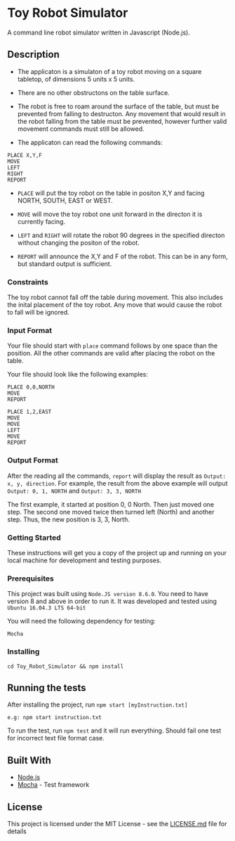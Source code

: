 # Toy Robot Simulator

A command line robot simulator written in Javascript (Node.js).

## Description

* The applicaton is a simulaton of a toy robot moving on a square tabletop, of dimensions 5 units x 5 units.
* There are no other obstructons on the table surface.
* The robot is free to roam around the surface of the table, but must be prevented from falling to destructon. Any movement that would result in the robot falling from the table must be prevented, however further valid movement commands must still be allowed.

* The applicaton can read the following commands:

```
PLACE X,Y,F
MOVE
LEFT
RIGHT
REPORT
```
* `PLACE` will put the toy robot on the table in positon X,Y and facing NORTH, SOUTH, EAST or WEST.

* `MOVE` will move the toy robot one unit forward in the directon it is currently facing.

* `LEFT` and `RIGHT` will rotate the robot 90 degrees in the specified directon without changing the positon of the robot.

* `REPORT` will announce the X,Y and F of the robot. This can be in any form, but standard output is sufficient.

### Constraints

The toy robot cannot fall off the table during movement. This also includes the inital placement of the toy robot. Any move that would cause the robot to fall will be ignored.

### Input Format

Your file should start with `place` command follows by one space than the position. All the other commands are valid after placing the robot on the table.

Your file should look like the following examples:

```
PLACE 0,0,NORTH
MOVE
REPORT
```

```
PLACE 1,2,EAST
MOVE
MOVE
LEFT
MOVE
REPORT
```

### Output Format

After the reading all the commands, `report` will display the result as `Output: x, y, direction`. For example, the result from the above example will output `Output: 0, 1, NORTH` and `Output: 3, 3, NORTH `

The first example, it started at position 0, 0 North. Then just moved one step. The second one moved twice then turned left (North) and another step. Thus, the new position is 3, 3, North.

### Getting Started

These instructions will get you a copy of the project up and running on your local machine for development and testing purposes.

### Prerequisites

This project was built using `Node.JS version 8.6.0`. You need to have version 8 and above in order to run it. It was developed and tested using `Ubuntu 16.04.3 LTS 64-bit` 

You will need the following dependency for testing:

```
Mocha
```

### Installing

`cd Toy_Robot_Simulator && npm install`

## Running the tests

After installing the project, run `npm start [myInstruction.txt]`

`e.g: npm start instruction.txt`

To run the test, run `npm test` and it will run everything. Should fail one test for incorrect text file format case.

## Built With

* [Node.js](https://nodejs.org/docs/v8.6.0/api/)
* [Mocha](https://mochajs.org/) - Test framework


## License

This project is licensed under the MIT License - see the [LICENSE.md](LICENSE.md) file for details
